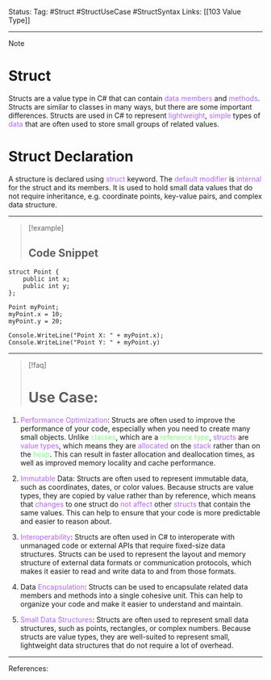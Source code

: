 Status: 
Tag: #Struct #StructUseCase #StructSyntax
Links: [[103 Value Type]]

---
> [!note] 
>  # Struct

Structs are a value type in C# that can contain <font style="color:#b562f9">data members</font> and <font style="color:#b562f9">methods</font>. Structs are similar to classes in many ways, but there are some important differences. Structs are used in C# to represent <font style="color:#b562f9">lightweight</font>, <font style="color:#b562f9">simple</font> types of <font style="color:#b562f9">data</font> that are often used to store small groups of related values.

# Struct Declaration
A structure is declared using <font style="color:#b562f9">struct</font> keyword. The <font style="color:#b562f9">default</font> <font style="color:#b562f9">modifier</font> is <font style="color:#b562f9">internal</font> for the struct and its members. It is used to hold small data values that do not require inheritance, e.g. coordinate points, key-value pairs, and complex data structure.

---
> [!example] 
>  ## Code Snippet

``` run-csharp
struct Point {
    public int x;
    public int y;
};

Point myPoint;
myPoint.x = 10;
myPoint.y = 20;

Console.WriteLine("Point X: " + myPoint.x);
Console.WriteLine("Point Y: " + myPoint.y)
```

---
> [!faq] 
>  # Use Case:

1.  <font style="color:#b562f9">Performance Optimization</font>: Structs are often used to improve the performance of your code, especially when you need to create many small objects. Unlike <font style="color:#81fd83">classes</font>, which are a <font style="color:#81fd83">reference</font> <font style="color:#81fd83">type</font>, <font style="color:#b562f9">structs</font> are <font style="color:#b562f9">value types</font>, which means they are <font style="color:#b562f9">allocated</font> on the <font style="color:#b562f9">stack</font> rather than on the <font style="color:#81fd83">heap</font>. This can result in faster allocation and deallocation times, as well as improved memory locality and cache performance.

2.  <font style="color:#b562f9">Immutable</font> Data: Structs are often used to represent immutable data, such as coordinates, dates, or color values. Because structs are value types, they are copied by value rather than by reference, which means that <font style="color:#b562f9">changes</font> to one struct do<font style="color:#b562f9"> not affect</font> other <font style="color:#b562f9">structs</font> that contain the same values. This can help to ensure that your code is more predictable and easier to reason about.

3.  <font style="color:#b562f9">Interoperability</font>: Structs are often used in C# to interoperate with unmanaged code or external APIs that require fixed-size data structures. Structs can be used to represent the layout and memory structure of external data formats or communication protocols, which makes it easier to read and write data to and from those formats.

4.  Data <font style="color:#b562f9">Encapsulation</font>: Structs can be used to encapsulate related data members and methods into a single cohesive unit. This can help to organize your code and make it easier to understand and maintain.

5.  <font style="color:#b562f9">Small Data Structures</font>: Structs are often used to represent small data structures, such as points, rectangles, or complex numbers. Because structs are value types, they are well-suited to represent small, lightweight data structures that do not require a lot of overhead.

---
References: